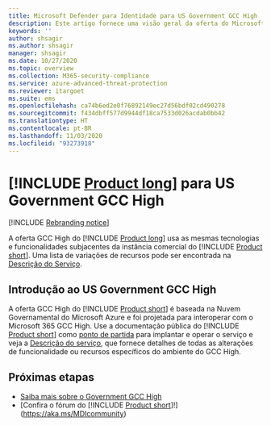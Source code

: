 ```yaml
---
title: Microsoft Defender para Identidade para US Government GCC High
description: Este artigo fornece uma visão geral da oferta do Microsoft Defender para Identidade para US Government GCC High.
keywords: ''
author: shsagir
ms.author: shsagir
manager: shsagir
ms.date: 10/27/2020
ms.topic: overview
ms.collection: M365-security-compliance
ms.service: azure-advanced-threat-protection
ms.reviewer: itargoet
ms.suite: ems
ms.openlocfilehash: ca74b6ed2e0f76892149ec27d56bdf02cd490278
ms.sourcegitcommit: f434dbff577d9944df18ca7533d026acdab0bb42
ms.translationtype: HT
ms.contentlocale: pt-BR
ms.lasthandoff: 11/03/2020
ms.locfileid: "93273918"
---
```

# <a name="product-long-for-us-government-gcc-high"></a>[!INCLUDE [Product long](includes/product-long.md)] para US Government GCC High

[!INCLUDE [Rebranding notice](includes/rebranding.md)]

A oferta GCC High do [!INCLUDE [Product long](includes/product-long.md)] usa as mesmas tecnologias e funcionalidades subjacentes da instância comercial do [!INCLUDE [Product short](includes/product-short.md)]. Uma lista de variações de recursos pode ser encontrada na [Descrição do Serviço](/enterprise-mobility-security/solutions/ems-azure-atp-govt-service-description).

## <a name="get-started-with-us-government-gcc-high"></a>Introdução ao US Government GCC High

A oferta GCC High do [!INCLUDE [Product short](includes/product-short.md)] é baseada na Nuvem Governamental do Microsoft Azure e foi projetada para interoperar com o Microsoft 365 GCC High. Use a documentação pública do [!INCLUDE [Product short](includes/product-short.md)] como [ponto de partida](install-step1.md) para implantar e operar o serviço e veja a [Descrição do serviço](/enterprise-mobility-security/solutions/ems-azure-atp-govt-service-description), que fornece detalhes de todas as alterações de funcionalidade ou recursos específicos do ambiente do GCC High.  

## <a name="next-steps"></a>Próximas etapas

- [Saiba mais sobre o Government GCC High](/enterprise-mobility-security/solutions/ems-azure-atp-govt-service-description)
- [Confira o fórum do [!INCLUDE [Product short](includes/product-short.md)]!](https://aka.ms/MDIcommunity)
